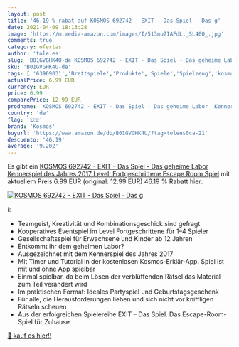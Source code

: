 ```yaml
---
layout: post
title: '46.19 % rabat auf KOSMOS 692742 - EXIT - Das Spiel - Das g'
date: 2021-04-09 18:13:28
image: 'https://m.media-amazon.com/images/I/513mu7IAFdL._SL400_.jpg'
comments: true
category: ofertas
author: 'tole.es'
slug: 'B01GVGHK4U-de KOSMOS 692742 - EXIT - Das Spiel - Das geheime Labor...'
sku: 'B01GVGHK4U-de'
tags: [ '63969031','Brettspiele','Produkte','Spiele','Spielzeug','kosmos', ]
actualPrice: 6.99 EUR
currency: EUR
price: 6.99
comparePrice: 12.99 EUR
prodname: 'KOSMOS 692742 - EXIT - Das Spiel - Das geheime Labor  Kennerspiel des Jahres 2017  Level: Fortgeschrittene  Escape Room Spiel'
country: 'de'
flag: '🇩🇪'
brand: 'Kosmos'
buyurl: 'https://www.amazon.de/dp/B01GVGHK4U/?tag=tolees0ca-21'
descuento: '46.19'
average: '9.202'
---
```


Es gibt ein [KOSMOS 692742 - EXIT - Das Spiel - Das geheime Labor  Kennerspiel des Jahres 2017  Level: Fortgeschrittene  Escape Room Spiel](https://www.amazon.de/dp/B01GVGHK4U/?tag=tolees0ca-21) mit aktuellem Preis 6.99 EUR (original: 12.99 EUR) 46.19 % Rabatt hier:

[![KOSMOS 692742 - EXIT - Das Spiel - Das g](https://m.media-amazon.com/images/I/513mu7IAFdL._SL400_.jpg)](https://www.amazon.de/dp/B01GVGHK4U/?tag=tolees0ca-21)

ℹ️:

- Teamgeist, Kreativität und Kombinationsgeschick sind gefragt
- Kooperatives Eventspiel im Level Fortgeschrittene für 1–4 Spieler
- Gesellschaftsspiel für Erwachsene und Kinder ab 12 Jahren
- Entkommt ihr dem geheimen Labor?
- Ausgezeichnet mit dem Kennerspiel des Jahres 2017
- Mit Timer und Tutorial in der kostenlosen Kosmos-Erklär-App. Spiel ist mit und ohne App spielbar
- Einmal spielbar, da beim Lösen der verblüffenden Rätsel das Material zum Teil verändert wird
- Im praktischen Format: Ideales Partyspiel und Geburtstagsgeschenk
- Für alle, die Herausforderungen lieben und sich nicht vor kniffligen Rätseln scheuen
- Aus der erfolgreichen Spielereihe EXIT – Das Spiel. Das Escape-Room-Spiel für Zuhause

[🛒 kauf es hier!!](https://www.amazon.de/dp/B01GVGHK4U/?tag=tolees0ca-21)
